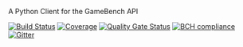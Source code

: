 A Python Client for the GameBench API

[![Build Status](https://travis-ci.com/bigfishgames/GameBenchAPI.svg?branch=master)](https://travis-ci.com/bigfishgames/GameBenchAP)
[![Coverage](https://sonarcloud.io/api/project_badges/measure?project=bigfishgames_GameBenchAPI&metric=coverage)](https://sonarcloud.io/dashboard?id=bigfishgames_GameBenchAPI)
[![Quality Gate Status](https://sonarcloud.io/api/project_badges/measure?project=bigfishgames_GameBenchAPI&metric=alert_status)](https://sonarcloud.io/dashboard?id=bigfishgames_GameBenchAPI)
[![BCH compliance](https://bettercodehub.com/edge/badge/bigfishgames/GameBenchAPI-PyClient?branch=master)](https://bettercodehub.com/)
[![Gitter](https://badges.gitter.im/bigfishgames/GameBench-API-PyClient.svg)](https://gitter.im/bigfishgames/GameBench-API-PyClient?utm_source=badge&utm_medium=badge&utm_campaign=pr-badge)

